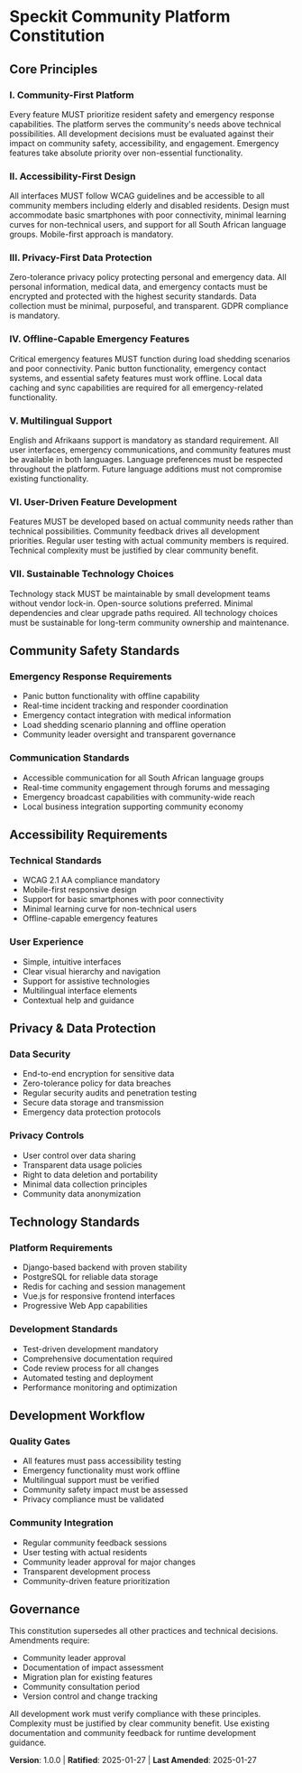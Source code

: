 <!--
Sync Impact Report:
- Version change: 0.0.0 → 1.0.0 (Initial constitution creation)
- Added principles: Community-First, Accessibility-First, Privacy-First, Offline-Capable, Multilingual, User-Driven, Sustainable Technology
- Added sections: Community Safety Standards, Accessibility Requirements, Privacy & Data Protection, Technology Standards, Development Workflow
- Templates requiring updates: ✅ constitution.md, ⚠ plan-template.md, ⚠ spec-template.md, ⚠ tasks-template.md
- Follow-up TODOs: None
-->

# Speckit Community Platform Constitution

## Core Principles

### I. Community-First Platform
Every feature MUST prioritize resident safety and emergency response capabilities. The platform serves the community's needs above technical possibilities. All development decisions must be evaluated against their impact on community safety, accessibility, and engagement. Emergency features take absolute priority over non-essential functionality.

### II. Accessibility-First Design
All interfaces MUST follow WCAG guidelines and be accessible to all community members including elderly and disabled residents. Design must accommodate basic smartphones with poor connectivity, minimal learning curves for non-technical users, and support for all South African language groups. Mobile-first approach is mandatory.

### III. Privacy-First Data Protection
Zero-tolerance privacy policy protecting personal and emergency data. All personal information, medical data, and emergency contacts must be encrypted and protected with the highest security standards. Data collection must be minimal, purposeful, and transparent. GDPR compliance is mandatory.

### IV. Offline-Capable Emergency Features
Critical emergency features MUST function during load shedding scenarios and poor connectivity. Panic button functionality, emergency contact systems, and essential safety features must work offline. Local data caching and sync capabilities are required for all emergency-related functionality.

### V. Multilingual Support
English and Afrikaans support is mandatory as standard requirement. All user interfaces, emergency communications, and community features must be available in both languages. Language preferences must be respected throughout the platform. Future language additions must not compromise existing functionality.

### VI. User-Driven Feature Development
Features MUST be developed based on actual community needs rather than technical possibilities. Community feedback drives all development priorities. Regular user testing with actual community members is required. Technical complexity must be justified by clear community benefit.

### VII. Sustainable Technology Choices
Technology stack MUST be maintainable by small development teams without vendor lock-in. Open-source solutions preferred. Minimal dependencies and clear upgrade paths required. All technology choices must be sustainable for long-term community ownership and maintenance.

## Community Safety Standards

### Emergency Response Requirements
- Panic button functionality with offline capability
- Real-time incident tracking and responder coordination
- Emergency contact integration with medical information
- Load shedding scenario planning and offline operation
- Community leader oversight and transparent governance

### Communication Standards
- Accessible communication for all South African language groups
- Real-time community engagement through forums and messaging
- Emergency broadcast capabilities with community-wide reach
- Local business integration supporting community economy

## Accessibility Requirements

### Technical Standards
- WCAG 2.1 AA compliance mandatory
- Mobile-first responsive design
- Support for basic smartphones with poor connectivity
- Minimal learning curve for non-technical users
- Offline-capable emergency features

### User Experience
- Simple, intuitive interfaces
- Clear visual hierarchy and navigation
- Support for assistive technologies
- Multilingual interface elements
- Contextual help and guidance

## Privacy & Data Protection

### Data Security
- End-to-end encryption for sensitive data
- Zero-tolerance policy for data breaches
- Regular security audits and penetration testing
- Secure data storage and transmission
- Emergency data protection protocols

### Privacy Controls
- User control over data sharing
- Transparent data usage policies
- Right to data deletion and portability
- Minimal data collection principles
- Community data anonymization

## Technology Standards

### Platform Requirements
- Django-based backend with proven stability
- PostgreSQL for reliable data storage
- Redis for caching and session management
- Vue.js for responsive frontend interfaces
- Progressive Web App capabilities

### Development Standards
- Test-driven development mandatory
- Comprehensive documentation required
- Code review process for all changes
- Automated testing and deployment
- Performance monitoring and optimization

## Development Workflow

### Quality Gates
- All features must pass accessibility testing
- Emergency functionality must work offline
- Multilingual support must be verified
- Community safety impact must be assessed
- Privacy compliance must be validated

### Community Integration
- Regular community feedback sessions
- User testing with actual residents
- Community leader approval for major changes
- Transparent development process
- Community-driven feature prioritization

## Governance

This constitution supersedes all other practices and technical decisions. Amendments require:
- Community leader approval
- Documentation of impact assessment
- Migration plan for existing features
- Community consultation period
- Version control and change tracking

All development work must verify compliance with these principles. Complexity must be justified by clear community benefit. Use existing documentation and community feedback for runtime development guidance.

**Version**: 1.0.0 | **Ratified**: 2025-01-27 | **Last Amended**: 2025-01-27
